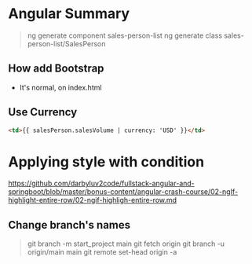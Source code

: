# Angular Summary

> ng generate component sales-person-list
> ng generate class sales-person-list/SalesPerson

## How add Bootstrap

- It's normal, on index.html

## Use Currency

```html
<td>{{ salesPerson.salesVolume | currency: 'USD' }}</td>
```

# Applying style with condition

https://github.com/darbyluv2code/fullstack-angular-and-springboot/blob/master/bonus-content/angular-crash-course/02-ngIf-highlight-entire-row/02-ngif-highligh-entire-row.md

## Change branch's names

> git branch -m start_project main
> git fetch origin
> git branch -u origin/main main
> git remote set-head origin -a